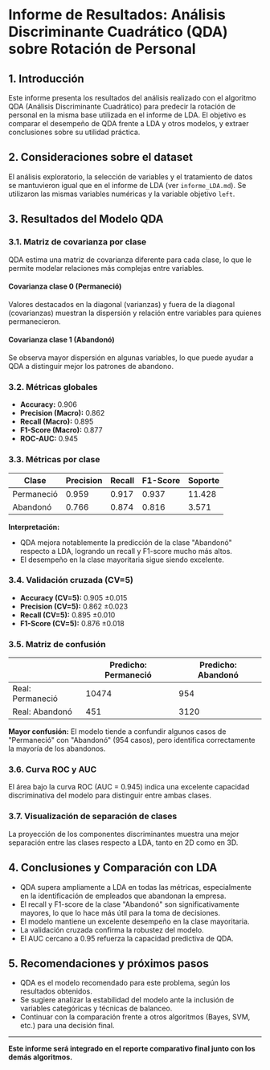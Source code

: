 
# Informe de Resultados: Análisis Discriminante Cuadrático (QDA) sobre Rotación de Personal

## 1. Introducción

Este informe presenta los resultados del análisis realizado con el algoritmo QDA (Análisis Discriminante Cuadrático) para predecir la rotación de personal en la misma base utilizada en el informe de LDA. El objetivo es comparar el desempeño de QDA frente a LDA y otros modelos, y extraer conclusiones sobre su utilidad práctica.

## 2. Consideraciones sobre el dataset

El análisis exploratorio, la selección de variables y el tratamiento de datos se mantuvieron igual que en el informe de LDA (ver `informe_LDA.md`). Se utilizaron las mismas variables numéricas y la variable objetivo `left`.

## 3. Resultados del Modelo QDA

### 3.1. Matriz de covarianza por clase
QDA estima una matriz de covarianza diferente para cada clase, lo que le permite modelar relaciones más complejas entre variables.

#### Covarianza clase 0 (Permaneció)
Valores destacados en la diagonal (varianzas) y fuera de la diagonal (covarianzas) muestran la dispersión y relación entre variables para quienes permanecieron.

#### Covarianza clase 1 (Abandonó)
Se observa mayor dispersión en algunas variables, lo que puede ayudar a QDA a distinguir mejor los patrones de abandono.

### 3.2. Métricas globales

- **Accuracy:** 0.906
- **Precision (Macro):** 0.862
- **Recall (Macro):** 0.895
- **F1-Score (Macro):** 0.877
- **ROC-AUC:** 0.945

### 3.3. Métricas por clase

| Clase       | Precision | Recall | F1-Score | Soporte |
|-------------|-----------|--------|----------|---------|
| Permaneció  | 0.959     | 0.917  | 0.937    | 11.428  |
| Abandonó    | 0.766     | 0.874  | 0.816    | 3.571   |

**Interpretación:**
- QDA mejora notablemente la predicción de la clase "Abandonó" respecto a LDA, logrando un recall y F1-score mucho más altos.
- El desempeño en la clase mayoritaria sigue siendo excelente.

### 3.4. Validación cruzada (CV=5)

- **Accuracy (CV=5):** 0.905 ±0.015
- **Precision (CV=5):** 0.862 ±0.023
- **Recall (CV=5):** 0.895 ±0.010
- **F1-Score (CV=5):** 0.876 ±0.018

### 3.5. Matriz de confusión

|              | Predicho: Permaneció | Predicho: Abandonó |
|--------------|---------------------|--------------------|
| Real: Permaneció | 10474                | 954                |
| Real: Abandonó   | 451                  | 3120               |

**Mayor confusión:** El modelo tiende a confundir algunos casos de "Permaneció" con "Abandonó" (954 casos), pero identifica correctamente la mayoría de los abandonos.

### 3.6. Curva ROC y AUC

El área bajo la curva ROC (AUC = 0.945) indica una excelente capacidad discriminativa del modelo para distinguir entre ambas clases.

### 3.7. Visualización de separación de clases

La proyección de los componentes discriminantes muestra una mejor separación entre las clases respecto a LDA, tanto en 2D como en 3D.

## 4. Conclusiones y Comparación con LDA

- QDA supera ampliamente a LDA en todas las métricas, especialmente en la identificación de empleados que abandonan la empresa.
- El recall y F1-score de la clase "Abandonó" son significativamente mayores, lo que lo hace más útil para la toma de decisiones.
- El modelo mantiene un excelente desempeño en la clase mayoritaria.
- La validación cruzada confirma la robustez del modelo.
- El AUC cercano a 0.95 refuerza la capacidad predictiva de QDA.

## 5. Recomendaciones y próximos pasos

- QDA es el modelo recomendado para este problema, según los resultados obtenidos.
- Se sugiere analizar la estabilidad del modelo ante la inclusión de variables categóricas y técnicas de balanceo.
- Continuar con la comparación frente a otros algoritmos (Bayes, SVM, etc.) para una decisión final.

---
**Este informe será integrado en el reporte comparativo final junto con los demás algoritmos.**
